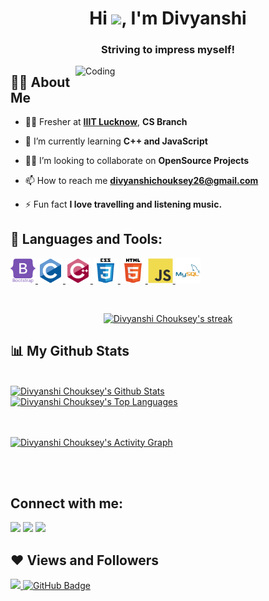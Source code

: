 
<!-- <a href="#"><img width="100%" height="auto" align="middle" src="https://i.imgur.com/iXuL1HG.png" height="175px"/></a> -->


<h1 align="center">Hi <img src="https://raw.githubusercontent.com/MartinHeinz/MartinHeinz/master/wave.gif" width="30px">, I'm Divyanshi</h1>
<h3 align="center">Striving to impress myself!</h3>
<img align="right" alt="Coding" width="400" src="https://i.pinimg.com/originals/0d/a5/cb/0da5cbca5d728a789100439958f50235.gif">


## 🙋‍♂️ About Me

- 👨‍🎓 Fresher at **[IIIT Lucknow](https://iiitl.ac.in/)**, **CS Branch**
  
- 🌱 I’m currently learning **C++ and JavaScript**

- 👨‍💻 I’m looking to collaborate on **OpenSource Projects**

- 📫 How to reach me **divyanshichouksey26@gmail.com**

- ⚡ Fun fact **I love travelling and listening music.**

## 🚀 Languages and Tools:

<p align="left"> <a href="https://getbootstrap.com" target="_blank" rel="noreferrer"> <img src="https://raw.githubusercontent.com/devicons/devicon/master/icons/bootstrap/bootstrap-plain-wordmark.svg" alt="bootstrap" width="40" height="40"/> </a> <a href="https://www.cprogramming.com/" target="_blank" rel="noreferrer"> <img src="https://raw.githubusercontent.com/devicons/devicon/master/icons/c/c-original.svg" alt="c" width="40" height="40"/> </a> <a href="https://www.w3schools.com/cpp/" target="_blank" rel="noreferrer"> <img src="https://raw.githubusercontent.com/devicons/devicon/master/icons/cplusplus/cplusplus-original.svg" alt="cplusplus" width="40" height="40"/> </a> <a href="https://www.w3schools.com/css/" target="_blank" rel="noreferrer"> <img src="https://raw.githubusercontent.com/devicons/devicon/master/icons/css3/css3-original-wordmark.svg" alt="css3" width="40" height="40"/> </a> <a href="https://www.w3.org/html/" target="_blank" rel="noreferrer"> <img src="https://raw.githubusercontent.com/devicons/devicon/master/icons/html5/html5-original-wordmark.svg" alt="html5" width="40" height="40"/> </a> <a href="https://developer.mozilla.org/en-US/docs/Web/JavaScript" target="_blank" rel="noreferrer"> <img src="https://raw.githubusercontent.com/devicons/devicon/master/icons/javascript/javascript-original.svg" alt="javascript" width="40" height="40"/> </a> <a href="https://www.mysql.com/" target="_blank" rel="noreferrer"> <img src="https://raw.githubusercontent.com/devicons/devicon/master/icons/mysql/mysql-original-wordmark.svg" alt="mysql" width="40" height="40"/> </a> </p>

<!-- [![React Badge](https://img.shields.io/badge/-React-61DBFB?style=for-the-badge&labelColor=black&logo=react&logoColor=61DBFB)](#)  [![Javascript Badge](https://img.shields.io/badge/-Javascript-F0DB4F?style=for-the-badge&labelColor=black&logo=javascript&logoColor=F0DB4F)](#) [![Typescript Badge](https://img.shields.io/badge/-Typescript-007acc?style=for-the-badge&labelColor=black&logo=typescript&logoColor=007acc)](#) [![Nodejs Badge](https://img.shields.io/badge/-Nodejs-3C873A?style=for-the-badge&labelColor=black&logo=node.js&logoColor=3C873A)](#) [![GraphQL Badge](https://img.shields.io/badge/-GraphQl-e535ab?style=for-the-badge&labelColor=black&logo=node.js&logoColor=e535ab)](#) -->
<br/>

<p align="center">
    <a href="https://github.com/divya-nshi/github-readme-streak-stats">
        <img title="🔥 Get streak stats for your profile at git.io/streak-stats" alt="Divyanshi Chouksey's streak" src="https://github-readme-streak-stats.herokuapp.com/?user=divya-nshi&theme=chartreuse-dark&hide_border=true&stroke=0000&background=060A0CD0"/>
    </a>
</p>

## 📊 My Github Stats

  <br/>
    <a href="https://github.com/divya-nshi/github-readme-stats"><img alt="Divyanshi Chouksey's Github Stats" src="https://github-readme-stats.vercel.app/api?username=divya-nshi&show_icons=true&count_private=true&theme=chartreuse-dark&hide_border=true&bg_color=0D1117" /></a>
  <a href="https://github.com/divya-nshi/github-readme-stats"><img alt="Divyanshi Chouksey's Top Languages" src="https://github-readme-stats.vercel.app/api/top-langs/?username=divya-nshi&langs_count=8&count_private=true&layout=compact&theme=chartreuse-dark&hide_border=true&bg_color=0D1117" /></a>
  <br/>
  <!-- <b>Note:</b> Top languages is only a metric of the languages my public code consists of and doesn't reflect experience or skill level. -->


<br/>
<br/>

<a href="https://github.com/divya-nshi/github-readme-activity-graph"><img alt="Divyanshi Chouksey's Activity Graph" src="https://activity-graph.herokuapp.com/graph?username=divya-nshi&bg_color=0D1117&color=5BCDEC&line=5BCDEC&point=FFFFFF&hide_border=true" /></a>

<br/>
<br/>

## Connect with me:
<p align="left">

<a href = "https://www.linkedin.com/in/divyanshi-chouksey-83ba91222/"><img src="https://img.icons8.com/fluent/48/000000/linkedin.png"/></a>
<a href = "https://www.instagram.com/_.divya.nshi._/"><img src="https://img.icons8.com/fluent/48/000000/instagram-new.png"/></a>
<a href = "https://t.me/pixie_dusts"><img src="https://img.icons8.com/color/48/000000/telegram-app--v5.png"/></a>

</p>


## ❤ Views and Followers
<a href="https://github.com/Meghna-DAS/github-profile-views-counter">
    <img src="https://komarev.com/ghpvc/?username=divya-nshi">
</a>
<a href="https://github.com/divya-nshi?tab=followers"><img src="https://img.shields.io/github/followers/divya-nshi?label=Followers&style=social" alt="GitHub Badge"></a>



